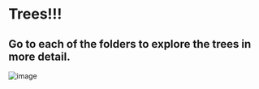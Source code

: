 # Trees!!!

## Go to each of the folders to explore the trees in more detail.
![image](https://github.com/zpnst/different-trees/assets/105946529/b0e57ce6-f64f-4982-954c-90c0bf0da008)
